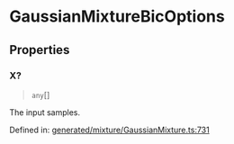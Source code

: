 # GaussianMixtureBicOptions

## Properties

### X?

> `any`[]

The input samples.

Defined in:  [generated/mixture/GaussianMixture.ts:731](https://github.com/transitive-bullshit/scikit-learn-ts/blob/122b3c0/packages/sklearn/src/generated/mixture/GaussianMixture.ts#L731)
